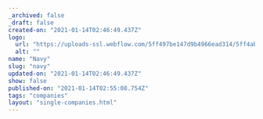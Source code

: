 ```yaml
---
_archived: false
_draft: false
created-on: "2021-01-14T02:46:49.437Z"
logo:
  url: "https://uploads-ssl.webflow.com/5ff497be147d9b4966ead314/5ff4abdb86d3de64a945f89a_navygrey.jpg"
  alt: ""
name: "Navy"
slug: "navy"
updated-on: "2021-01-14T02:46:49.437Z"
show: false
published-on: "2021-01-14T02:55:08.754Z"
tags: "companies"
layout: "single-companies.html"
---
```



